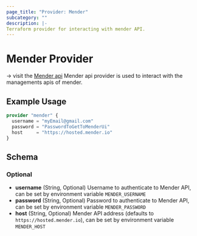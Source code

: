 ```yaml
---
page_title: "Provider: Mender"
subcategory: ""
description: |-
Terraform provider for interacting with mender API.
---
```


# Mender Provider

-> visit the [Mender api](https://docs.mender.io/api/)
Mender api provider is used to interact with the managements apis of mender.

## Example Usage

```terraform
provider "mender" {
  username = "myEmail@gmail.com"
  password = "PasswordToGetToMenderUi"
  host     = "https://hosted.mender.io"
}
```

## Schema

### Optional


- **username** (String, Optional) Username to authenticate to Mender API, can be set by environment variable `MENDER_USERNAME`
- **password** (String, Optional) Password to authenticate to Mender API, can be set by environment variable `MENDER_PASSWORD`
- **host** (String, Optional) Mender API address (defaults to `https://hosted.mender.io`), can be set by environment variable `MENDER_HOST`
